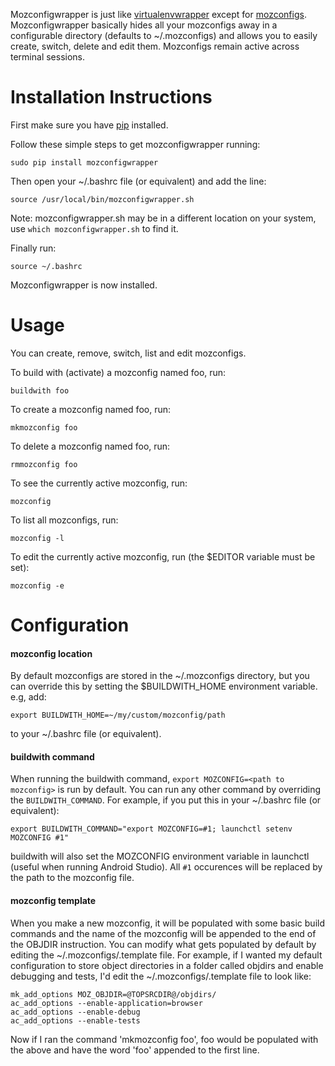 Mozconfigwrapper is just like [virtualenvwrapper](http://www.doughellmann.com/projects/virtualenvwrapper/)
except for [mozconfigs](https://developer.mozilla.org/en/Configuring_Build_Options).
Mozconfigwrapper basically hides all your mozconfigs away in a configurable directory (defaults to ~/.mozconfigs)
and allows you to easily create, switch, delete and edit them. Mozconfigs remain active across terminal sessions.

# Installation Instructions

First make sure you have [pip](http://pip.readthedocs.org/en/latest/installing.html) installed.

Follow these simple steps to get mozconfigwrapper running:

    sudo pip install mozconfigwrapper

Then open your ~/.bashrc file (or equivalent) and add the line:

    source /usr/local/bin/mozconfigwrapper.sh

Note: mozconfigwrapper.sh may be in a different location on your system,
use `which mozconfigwrapper.sh` to find it.

Finally run:

    source ~/.bashrc

Mozconfigwrapper is now installed.

# Usage

You can create, remove, switch, list and edit mozconfigs.

To build with (activate) a mozconfig named foo, run:

    buildwith foo

To create a mozconfig named foo, run:

    mkmozconfig foo

To delete a mozconfig named foo, run:

    rmmozconfig foo

To see the currently active mozconfig, run:

    mozconfig

To list all mozconfigs, run:

    mozconfig -l

To edit the currently active mozconfig, run (the $EDITOR variable must be set):

    mozconfig -e


# Configuration

#### mozconfig location

By default mozconfigs are stored in the ~/.mozconfigs directory, but you can override this by setting the
$BUILDWITH_HOME environment variable.
e.g, add:

    export BUILDWITH_HOME=~/my/custom/mozconfig/path

to your ~/.bashrc file (or equivalent).

#### buildwith command

When running the buildwith command, `export MOZCONFIG=<path to mozconfig>` is run by default.
You can run any other command by overriding the ``BUILDWITH_COMMAND``.
For example, if you put this in your ~/.bashrc file (or equivalent):

    export BUILDWITH_COMMAND="export MOZCONFIG=#1; launchctl setenv MOZCONFIG #1"

buildwith will also set the MOZCONFIG environment variable in launchctl (useful when running Android Studio).
All `#1` occurences will be replaced by the path to the mozconfig file.

#### mozconfig template

When you make a new mozconfig, it will be populated with some basic build commands and the name of the mozconfig
will be appended to the end of the OBJDIR instruction. You can modify what gets populated by default by editing
the ~/.mozconfigs/.template file. For example, if I wanted my default configuration to store object directories
in a folder called objdirs and enable debugging and tests, I'd edit the ~/.mozconfigs/.template file to look like:

    mk_add_options MOZ_OBJDIR=@TOPSRCDIR@/objdirs/
    ac_add_options --enable-application=browser
    ac_add_options --enable-debug
    ac_add_options --enable-tests

Now if I ran the command 'mkmozconfig foo', foo would be populated with the above and have the word 'foo'
appended to the first line.
